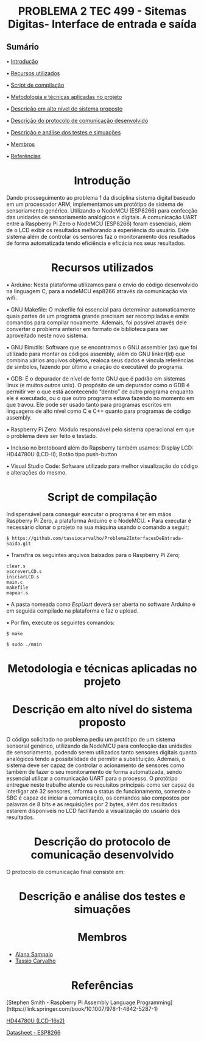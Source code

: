 <h1 align="center">PROBLEMA 2 TEC 499 - Sitemas Digitas- Interface de entrada e saída</h1>

<h2> Sumário </h2>  

• <a href="#introducao">Introdução</a> 

• <a href="#recursos">Recursos utilizados</a> 

• <a href="#script-de-compilacao">Script de compilação</a> 

• <a href="#metodologia-e-tecnicas-aplicadas">Metodologia e técnicas aplicadas no projeto</a> 

• <a href="#descricao-do-sistema">Descrição em alto nível do sistema proposto</a> 

• <a href="#descricao-do-protocolo-de-comunicacao">Descrição do protocolo de comunicação desenvolvido</a> 

• <a href="#descricao-e-analise-dos-testes">Descrição e análise dos testes e simuações</a> 

• <a href="#membros">Membros</a> 

• <a href="#referencias">Referências</a> 
  
<h1 id="introducao" align="center">Introdução</h1> 
  Dando prosseguimento ao problema 1 da disciplina sistema digital baseado em um processador ARM, implementamos um protótipo de sistema de sensoriamento genérico. Utilizando o NodeMCU (ESP8266) para confecção das unidades de sensoriamento analógicos e digitais. A comunicação UART entre a Raspberry Pi Zero o NodeMCU (ESP8266) foram essenciais, além de o LCD exibir os resultados melhorando a experiência do usuário.
Este sistema além de controlar os sensores faz o monitoramento dos resultados de forma automatizada tendo eficiência e eficácia nos seus resultados.
  
<h1 id="recursos" align="center">Recursos utilizados</h1> 
• Arduino: Nesta plataforma utilizamos para o envio do código desenvolvido na linguagem C, para a nodeMCU esp8266 através da comunicação via wifi.

• GNU Makefile: O makefile foi essencial para determinar automaticamente quais partes de um programa grande precisam ser recompiladas e emite comandos para compilar novamente. Ademais, foi possível através dele converter o problema anterior em formato de biblioteca para ser aproveitado neste novo sistema.

• GNU Binutils: Software que se encontramos o GNU assembler (as) que foi utilizado para montar os códigos assembly, além do GNU linker(ld) que combina vários arquivos objetos, realoca seus dados e vincula referências de símbolos, fazendo por último a criação do executável do programa.

• GDB: É o depurador de nível de fonte GNU que é padrão em sistemas linux (e muitos outros unix). O propósito de um depurador como o GDB é permitir ver o que está acontecendo “dentro” de outro programa enquanto ele é executado, ou o que outro programa estava fazendo no momento em que travou. Ele pode ser usado tanto para programas escritos em linguagens de alto nível como C e C++ quanto para programas de código assembly.
  
• Raspberry Pi Zero: Módulo responsável pelo sistema operacional em que o problema deve ser feito e testado.

• Incluso no brotoboard além do Rapsberry também usamos: Display LCD: HD44780U (LCD-II); Botão tipo push-button

• Visual Studio Code: Software utilizado para melhor visualização do código e alterações do mesmo.
  

<h1 id="script-de-compilacao" align="center">Script de compilação</h1> 
Indispensável para conseguir executar o programa é ter em mãos Raspberry Pi Zero, a plataforma Arduino e o NodeMCU.
  • Para executar é necessário clonar o projeto na sua máquina usando o comando a seguir;
  
```
$ https://github.com/tassiocarvalho/Problema2InterfacesDeEntrada-Saida.git
```
  
• Transfira os seguintes arquivos baixados para o Raspberry Pi Zero;

```
clear.s
escreverLCD.s
iniciarLCD.s
main.c
makefile
mapear.s
```

• A pasta nomeada como *EspUart* deverá ser aberta no software Arduino e em seguida compilado na plataforma e faz o upload.

• Por fim, execute os seguintes comandos: 

```
$ make
```

```
$ sudo ./main
```

<h1 id="metodologia-e-tecnicas-aplicadas" align="center">Metodologia e técnicas aplicadas no projeto</h1> 

<h1 id="descricao-do-sistema" align="center">Descrição em alto nível do sistema proposto</h1> 
O código solicitado no problema pediu um protótipo de um sistema sensorial genérico, utilizando da NodeMCU para confecção das unidades de sensoriamento, podendo serem utilizados tanto sensores digitais quanto analógicos tendo a possibilidade de permitir a substituição. Ademais, o sistema deve ser capaz de controlar o acionamento de sensores como também de fazer o seu monitoramento de forma automatizada, sendo essencial utilizar a comunicação UART para o processo.
O protótipo entregue neste trabalho atende os requisitos principais como ser capaz de interligar até 32 sensores, informa o status de funcionamento, somente o SBC é capaz de iniciar a comunicação, os comandos são compostos por palavras de 8 bits e as requisições por 2 bytes, além dos resultados estarem disponíveis no LCD facilitando a visualização do usuário dos resultados.


<h1 id="descricao-do-protocolo-de-comunicacao" align="center">Descrição do protocolo de comunicação desenvolvido</h1> 
O protocolo de comunicação final consiste em:


<h1 id="descricao-e-analise-dos-testes" align="center">Descrição e análise dos testes e simuações</h1> 

<h1 id="membros" align="center">Membros</h1> 

* <a href="https://github.com/AlanaSampaio">Alana Sampaio</a>  
* <a href="https://github.com/tassiocarvalho">Tassio Carvalho</a>

<h1 id="referencias" align="center">Referências</h1> 
[Stephen Smith - Raspberry Pi Assembly Language Programming](https://link.springer.com/book/10.1007/978-1-4842-5287-1)


[HD44780U (LCD-16x2)](https://www.sparkfun.com/datasheets/LCD/HD44780.pdf)

[Datasheet - ESP8266](https://www.alldatasheet.com/view.jsp?Searchword=ESP8266&sField=4&gclid=Cj0KCQiAmaibBhCAARIsAKUlaKRSP5JzpmlF9JPnfCkdjKYD79a6Dcb_OL1NOG1STKnfcAP_e4Yg6s4aAjbzEALw_wcB)

